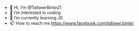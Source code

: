 - 👋 Hi, I’m @TafseerBinte21
- 👀 I’m interested in coding
- 🌱 I’m currently learning JS 
- 📫 How to reach me https://www.facebook.com/tafseer.binte/

<!---
TafseerBinte21/TafseerBinte21 is a ✨ special ✨ repository because its `README.md` (this file) appears on your GitHub profile.
You can click the Preview link to take a look at your changes.
--->
